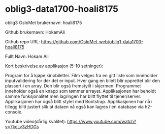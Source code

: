 # oblig3-data1700-hoali8175
 oblig3
OsloMet brukernavn: hoali8175

Github brukernavn: HokamAli

Github repo URL: https://github.com/OsloMet-web/oblig1-data1700-hoali8175

Fullt Navn: Hokam Ali

Kort beskrivelse av applikasjon (5-10 setninger):

Program for å kjøpe kinobiletter. Film velges fra en gitt liste som inneholder inputvalidering for der det er input. Hver gang en bilett blir opprettet blir den plassert i en array. Den blir også fremstyilt i skjermen. Programmet inneholder også en knapp som tømmer arrayet. Applikasjonen har beholdt samme funksjonalitet men lagringen har blitt flyttet til tjener/server. Applikasjonen  har også blitt stylet med Bootstrap. Applikasjonen har nå i tillegg blitt justert slik at dataen nå også kan lagres i en database via h2-console. 

Youtube video(dårlig kvalitet): https://www.youtube.com/watch?v=7kcLv3zHDGs
